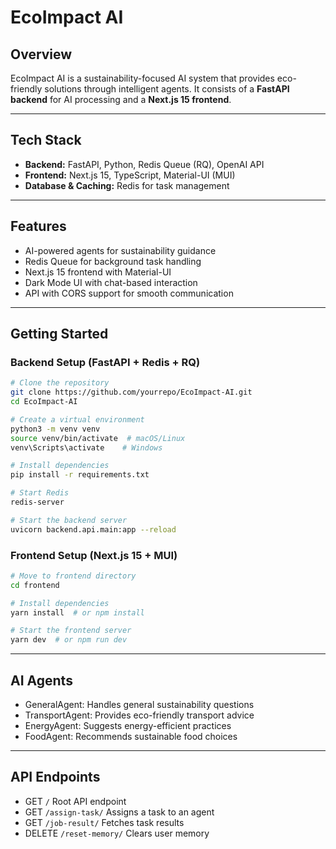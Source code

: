 # EcoImpact AI

## Overview

EcoImpact AI is a sustainability-focused AI system that provides eco-friendly solutions through intelligent agents. It consists of a **FastAPI backend** for AI processing and a **Next.js 15 frontend**.

---

## Tech Stack

- **Backend:** FastAPI, Python, Redis Queue (RQ), OpenAI API
- **Frontend:** Next.js 15, TypeScript, Material-UI (MUI)
- **Database & Caching:** Redis for task management

---

## Features

- AI-powered agents for sustainability guidance  
- Redis Queue for background task handling  
- Next.js 15 frontend with Material-UI  
- Dark Mode UI with chat-based interaction  
- API with CORS support for smooth communication  

---

## Getting Started

### Backend Setup (FastAPI + Redis + RQ)

```sh
# Clone the repository
git clone https://github.com/yourrepo/EcoImpact-AI.git
cd EcoImpact-AI

# Create a virtual environment
python3 -m venv venv
source venv/bin/activate  # macOS/Linux
venv\Scripts\activate    # Windows

# Install dependencies
pip install -r requirements.txt

# Start Redis
redis-server

# Start the backend server
uvicorn backend.api.main:app --reload
```

### Frontend Setup (Next.js 15 + MUI)
```sh
# Move to frontend directory
cd frontend

# Install dependencies
yarn install  # or npm install

# Start the frontend server
yarn dev  # or npm run dev
```

---

## AI Agents 

- GeneralAgent: Handles general sustainability questions  
- TransportAgent: Provides eco-friendly transport advice
- EnergyAgent: Suggests energy-efficient practices
- FoodAgent: Recommends sustainable food choices

---
## API Endpoints
- GET	`/`	Root API endpoint
- GET	`/assign-task/`	Assigns a task to an agent
- GET	`/job-result/`	Fetches task results
- DELETE	`/reset-memory/`	Clears user memory
